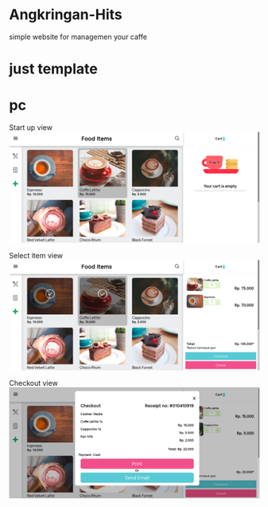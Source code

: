 # Angkringan-Hits

simple website for managemen your caffe

# just template

# pc

Start up view
<img src="doc/pc2.png">

Select item view
<img src="doc/pc1.png">

Checkout view
<img src="doc/pc3.png">
